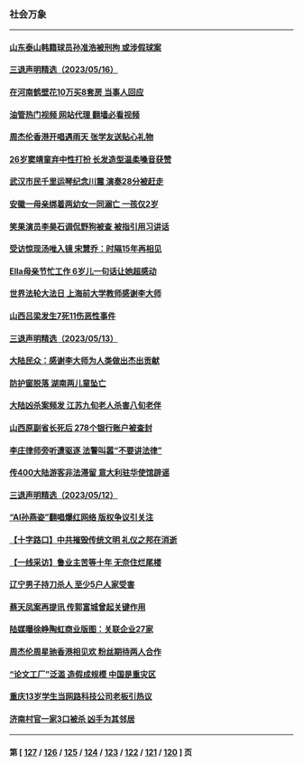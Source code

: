 ### 社会万象
---
#### [山东泰山韩籍球员孙准浩被刑拘 或涉假球案](../../pages/ncid282/n13998018.md?05170445) 
#### [三退声明精选（2023/05/16）](../../pages/ncid282/n13998285.md?05170445) 
#### [在河南鹤壁花10万买8套房 当事人回应](../../pages/ncid282/n13997911.md?05170445) 
#### [油管热门视频 网站代理 翻墙必看视频](http://138.2.39.72:81/youtube.html?epic-marker?05170445)
#### [周杰伦香港开唱遇雨天 张学友送贴心礼物](../../pages/ncid282/n13997729.md?05170445) 
#### [26岁窦靖童弃中性打扮 长发造型温柔嗓音获赞](../../pages/ncid282/n13997694.md?05170445) 
#### [武汉市民千里运琴纪念川震 演奏28分被赶走](../../pages/ncid282/n13997722.md?05170445) 
#### [安徽一母亲绑着两幼女一同溺亡 一孩仅2岁](../../pages/ncid282/n13997603.md?05170445) 
#### [笑果演员李昊石调侃野狗被查 被指引用习讲话](../../pages/ncid282/n13997337.md?05170445) 
#### [受访惊现汤唯入镜 宋慧乔：时隔15年再相见](../../pages/ncid282/n13996993.md?05170445) 
#### [Ella母亲节忙工作 6岁儿一句话让她超感动](../../pages/ncid282/n13996948.md?05170445) 
#### [世界法轮大法日 上海前大学教师感谢李大师](../../pages/ncid282/n13996598.md?05170445) 
#### [山西吕梁发生7死11伤恶性事件](../../pages/ncid282/n13996591.md?05170445) 
#### [三退声明精选（2023/05/13）](../../pages/ncid282/n13996245.md?05170445) 
#### [大陆民众：感谢李大师为人类做出杰出贡献](../../pages/ncid282/n13996095.md?05170445) 
#### [防护窗脱落 湖南两儿童坠亡](../../pages/ncid282/n13995795.md?05170445) 
#### [大陆凶杀案频发 江苏九旬老人杀害八旬老伴](../../pages/ncid282/n13995840.md?05170445) 
#### [山西原副省长死后 278个银行账户被查封](../../pages/ncid282/n13995760.md?05170445) 
#### [李庄律师旁听遭驱逐 法警叫嚣“不要讲法律”](../../pages/ncid282/n13995729.md?05170445) 
#### [传400大陆游客非法滞留 意大利驻华使馆辟谣](../../pages/ncid282/n13995566.md?05170445) 
#### [三退声明精选（2023/05/12）](../../pages/ncid282/n13995311.md?05170445) 
#### [“AI孙燕姿”翻唱爆红网络 版权争议引关注](../../pages/ncid282/n13994967.md?05170445) 
#### [【十字路口】中共摧毁传统文明 礼仪之邦在消逝](../../pages/ncid282/n13994835.md?05170445) 
#### [【一线采访】鲁业主苦等十年 无奈住烂尾楼](../../pages/ncid282/n13994994.md?05170445) 
#### [辽宁男子持刀杀人 至少5户人家受害](../../pages/ncid282/n13994754.md?05170445) 
#### [蔡天凤案再提讯 传郭富城曾起关键作用](../../pages/ncid282/n13994325.md?05170445) 
#### [陆媒曝徐峥陶虹商业版图：关联企业27家](../../pages/ncid282/n13994309.md?05170445) 
#### [周杰伦周星驰香港相见欢 粉丝期待两人合作](../../pages/ncid282/n13994194.md?05170445) 
#### [“论文工厂”泛滥 造假成规模 中国是重灾区](../../pages/ncid282/n13994149.md?05170445) 
#### [重庆13岁学生当网路科技公司老板引热议](../../pages/ncid282/n13993817.md?05170445) 
#### [济南村官一家3口被杀 凶手为其邻居](../../pages/ncid282/n13993789.md?05170445) 

---
#### 第 [ [127](./127.md?05170445) / [126](./126.md?05170445) / [125](./125.md?05170445) / [124](./124.md?05170445) / [123](./123.md?05170445) / [122](./122.md?05170445) / [121](./121.md?05170445) / [120](./120.md?05170445) ] 页
